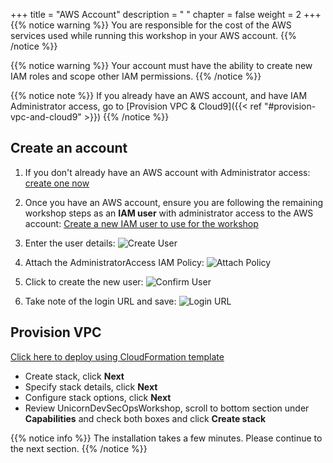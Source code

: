 +++
title = "AWS Account"
description = " "
chapter = false
weight = 2
+++
{{% notice warning %}}
You are responsible for the cost of the AWS services used while running this workshop in your AWS account.
{{% /notice %}}

{{% notice warning %}}
Your account must have the ability to create new IAM roles and scope other IAM permissions.
{{% /notice %}}

{{% notice note %}}
If you already have an AWS account, and have IAM Administrator access, go to 
[Provision VPC & Cloud9]({{< ref "#provision-vpc-and-cloud9" >}})
{{% /notice %}}

## Create an account 

1. If you don't already have an AWS account with Administrator access: [create
one now](http://docs.aws.amazon.com/connect/latest/adminguide/gettingstarted.html#sign-up-for-aws)

2. Once you have an AWS account, ensure you are following the remaining workshop steps
as an **IAM user** with administrator access to the AWS account:
[Create a new IAM user to use for the workshop](https://console.aws.amazon.com/iam/home?region=us-east-1#/users$new)

3. Enter the user details:
![Create User](/images/getting_started/iam-1-create-user.png)

4. Attach the AdministratorAccess IAM Policy:
![Attach Policy](/images/getting_started/iam-2-attach-policy.png)

5. Click to create the new user:
![Confirm User](/images/getting_started/iam-3-create-user.png)

6. Take note of the login URL and save:
![Login URL](/images/getting_started/iam-4-save-url.png)


## Provision VPC 

   [Click here to deploy using CloudFormation template](https://us-west-2.console.aws.amazon.com/cloudformation/home?region=us-west-2#/stacks/create/template?stackName=ModernizationWorkshop-EKS&templateURL=https://modernization-workshop-bucket.s3-us-west-2.amazonaws.com/cfn/master-stacks/vpc-only.yaml)

   - Create stack, click **Next**
   - Specify stack details, click **Next**
   - Configure stack options, click **Next**
   - Review UnicornDevSecOpsWorkshop, scroll to bottom section under **Capabilities** and check both boxes and click **Create stack** 

{{% notice info %}}
The installation takes a few minutes. Please continue to the next section.
{{% /notice %}}
